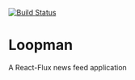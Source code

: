 [![Build Status](https://travis-ci.org/andela-mharuna/Loopman.svg?branch=staging)](https://travis-ci.org/andela-mharuna/Loopman)

# Loopman
A React-Flux news feed application
